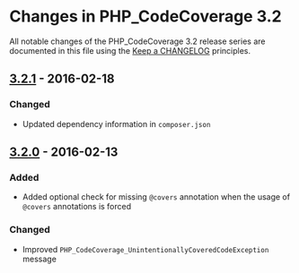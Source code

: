 # Changes in PHP_CodeCoverage 3.2

All notable changes of the PHP_CodeCoverage 3.2 release series are documented in this file using the [Keep a CHANGELOG](http://keepachangelog.com/) principles.

## [3.2.1] - 2016-02-18

### Changed

* Updated dependency information in `composer.json`

## [3.2.0] - 2016-02-13

### Added

* Added optional check for missing `@covers` annotation when the usage of `@covers` annotations is forced

### Changed

* Improved `PHP_CodeCoverage_UnintentionallyCoveredCodeException` message

[3.2.1]: https://github.com/sebastianbergmann/php-code-coverage/compare/3.2.0...3.2.1
[3.2.0]: https://github.com/sebastianbergmann/php-code-coverage/compare/3.1...3.2.0

